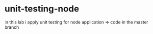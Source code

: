 # unit-testing-node
in this lab i apply  unit testing for node application => code in the master branch 
